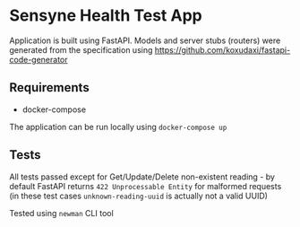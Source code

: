 # Sensyne Health Test App 

Application is built using FastAPI. Models and server stubs (routers) were generated
from the specification using https://github.com/koxudaxi/fastapi-code-generator

## Requirements
- docker-compose

The application can be run locally using ```docker-compose up```

## Tests

All tests passed except for Get/Update/Delete non-existent reading - by default FastAPI 
returns ```422 Unprocessable Entity``` for malformed requests (in these test cases 
```unknown-reading-uuid``` is actually not a valid UUID)

Tested using ```newman``` CLI tool
